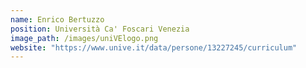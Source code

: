 ```yaml
---
name: Enrico Bertuzzo
position: Università Ca' Foscari Venezia
image_path: /images/uniVElogo.png
website: "https://www.unive.it/data/persone/13227245/curriculum"
---
```

